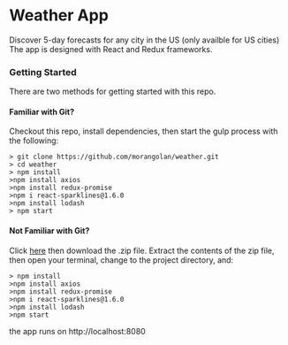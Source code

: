 # Weather App
Discover 5-day forecasts for any city in the US (only availble for US cities)
The app is designed with React and Redux frameworks.

### Getting Started

There are two methods for getting started with this repo.

#### Familiar with Git?
Checkout this repo, install dependencies, then start the gulp process with the following:

```
> git clone https://github.com/morangolan/weather.git
> cd weather
> npm install
>npm install axios
>npm install redux-promise
>npm i react-sparklines@1.6.0
>npm install lodash
> npm start
```

#### Not Familiar with Git?
Click [here](https://github.com/StephenGrider/ReactStarter/releases) then download the .zip file.  Extract the contents of the zip file, then open your terminal, change to the project directory, and:

```
> npm install
>npm install axios
>npm install redux-promise
>npm i react-sparklines@1.6.0
>npm install lodash
>npm start
```
the app runs on http://localhost:8080
